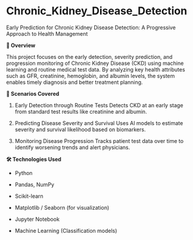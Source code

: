 # Chronic_Kidney_Disease_Detection
Early Prediction for Chronic Kidney Disease Detection: A Progressive Approach to Health Management

**📌 Overview**

This project focuses on the early detection, severity prediction, and progression monitoring of Chronic Kidney Disease (CKD) using machine learning and routine medical test data. By analyzing key health attributes such as GFR, creatinine, hemoglobin, and albumin levels, the system enables timely diagnosis and better treatment planning.

**🔬 Scenarios Covered**
1. Early Detection through Routine Tests
  Detects CKD at an early stage from standard test results like creatinine and albumin.

2. Predicting Disease Severity and Survival
  Uses AI models to estimate severity and survival likelihood based on biomarkers.

3. Monitoring Disease Progression
  Tracks patient test data over time to identify worsening trends and alert physicians.


**🛠️ Technologies Used**

* Python

* Pandas, NumPy

* Scikit-learn

* Matplotlib / Seaborn (for visualization)

* Jupyter Notebook

* Machine Learning (Classification models)
